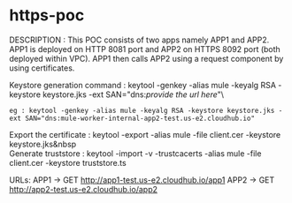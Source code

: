 # https-poc


DESCRIPTION : This POC consists of two apps namely APP1 and APP2. APP1 is deployed on HTTP 8081 port and APP2 on HTTPS 8092 port (both deployed within VPC). APP1 then calls APP2 using a request component by using certificates.


Keystore generation command : keytool -genkey -alias mule -keyalg RSA -keystore keystore.jks -ext SAN="dns:*provide the url here*"\

```
eg : keytool -genkey -alias mule -keyalg RSA -keystore keystore.jks -ext SAN="dns:mule-worker-internal-app2-test.us-e2.cloudhub.io"
```
Export the certificate : keytool -export -alias mule -file client.cer -keystore keystore.jks&nbsp\
Generate truststore : keytool -import -v -trustcacerts -alias mule -file client.cer -keystore truststore.ts
  
URLs: APP1 -> GET http://app1-test.us-e2.cloudhub.io/app1
      APP2 -> GET http://app2-test.us-e2.cloudhub.io/app2
  
